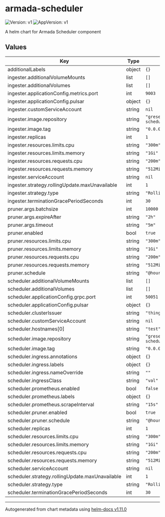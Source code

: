 # armada-scheduler

![Version: v1](https://img.shields.io/badge/Version-v1-informational?style=flat-square) ![AppVersion: v1](https://img.shields.io/badge/AppVersion-v1-informational?style=flat-square)

A helm chart for Armada Scheduler component

## Values

| Key | Type | Default | Description |
|-----|------|---------|-------------|
| additionalLabels | object | `{}` |  |
| ingester.additionalVolumeMounts | list | `[]` |  |
| ingester.additionalVolumes | list | `[]` |  |
| ingester.applicationConfig.metrics.port | int | `9003` |  |
| ingester.applicationConfig.pulsar | object | `{}` |  |
| ingester.customServiceAccount | string | `nil` |  |
| ingester.image.repository | string | `"gresearchdev/armada-scheduler-ingester"` |  |
| ingester.image.tag | string | `"0.0.0-latest"` |  |
| ingester.replicas | int | `1` |  |
| ingester.resources.limits.cpu | string | `"300m"` |  |
| ingester.resources.limits.memory | string | `"1Gi"` |  |
| ingester.resources.requests.cpu | string | `"200m"` |  |
| ingester.resources.requests.memory | string | `"512Mi"` |  |
| ingester.serviceAccount | string | `nil` |  |
| ingester.strategy.rollingUpdate.maxUnavailable | int | `1` |  |
| ingester.strategy.type | string | `"RollingUpdate"` |  |
| ingester.terminationGracePeriodSeconds | int | `30` |  |
| pruner.args.batchsize | int | `10000` |  |
| pruner.args.expireAfter | string | `"2h"` |  |
| pruner.args.timeout | string | `"5m"` |  |
| pruner.enabled | bool | `true` |  |
| pruner.resources.limits.cpu | string | `"300m"` |  |
| pruner.resources.limits.memory | string | `"1Gi"` |  |
| pruner.resources.requests.cpu | string | `"200m"` |  |
| pruner.resources.requests.memory | string | `"512Mi"` |  |
| pruner.schedule | string | `"@hourly"` |  |
| scheduler.additionalVolumeMounts | list | `[]` |  |
| scheduler.additionalVolumes | list | `[]` |  |
| scheduler.applicationConfig.grpc.port | int | `50051` |  |
| scheduler.applicationConfig.pulsar | object | `{}` |  |
| scheduler.clusterIssuer | string | `"thing"` |  |
| scheduler.customServiceAccount | string | `nil` |  |
| scheduler.hostnames[0] | string | `"test"` |  |
| scheduler.image.repository | string | `"gresearchdev/armada-scheduler"` |  |
| scheduler.image.tag | string | `"0.0.0-latest"` |  |
| scheduler.ingress.annotations | object | `{}` |  |
| scheduler.ingress.labels | object | `{}` |  |
| scheduler.ingress.nameOverride | string | `""` |  |
| scheduler.ingressClass | string | `"val"` |  |
| scheduler.prometheus.enabled | bool | `false` |  |
| scheduler.prometheus.labels | object | `{}` |  |
| scheduler.prometheus.scrapeInterval | string | `"15s"` |  |
| scheduler.pruner.enabled | bool | `true` |  |
| scheduler.pruner.schedule | string | `"@hourly"` |  |
| scheduler.replicas | int | `1` |  |
| scheduler.resources.limits.cpu | string | `"300m"` |  |
| scheduler.resources.limits.memory | string | `"1Gi"` |  |
| scheduler.resources.requests.cpu | string | `"200m"` |  |
| scheduler.resources.requests.memory | string | `"512Mi"` |  |
| scheduler.serviceAccount | string | `nil` |  |
| scheduler.strategy.rollingUpdate.maxUnavailable | int | `1` |  |
| scheduler.strategy.type | string | `"RollingUpdate"` |  |
| scheduler.terminationGracePeriodSeconds | int | `30` |  |

----------------------------------------------
Autogenerated from chart metadata using [helm-docs v1.11.0](https://github.com/norwoodj/helm-docs/releases/v1.11.0)

